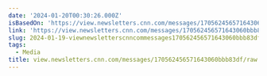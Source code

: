 ```yaml
---
date: '2024-01-20T00:30:26.000Z'
isBasedOn: 'https://view.newsletters.cnn.com/messages/170562456571643060bbb83df/raw'
link: 'https://view.newsletters.cnn.com/messages/170562456571643060bbb83df/raw'
slug: 2024-01-19-viewnewsletterscnncommessages170562456571643060bbb83dfraw
tags:
  - Media
title: view.newsletters.cnn.com/messages/170562456571643060bbb83df/raw
---
```


